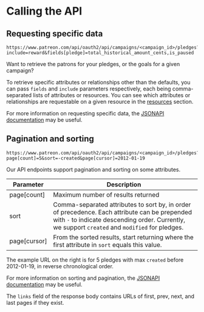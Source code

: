 # Calling the API

## Requesting specific data

```shell
https://www.patreon.com/api/oauth2/api/campaigns/<campaign_id>/pledges?include=reward&fields[pledge]=total_historical_amount_cents,is_paused
```

Want to retrieve the patrons for your pledges, or the goals for a given campaign?

To retrieve specific attributes or relationships other than the defaults, you can pass `fields` and `include` parameters respectively, each being comma-separated lists of attributes or resources.
You can see which attributes or relationships are requestable on a given resource in the [resources](#resources) section.

<aside class="notice">
For more information on requesting specific data, the <a href="http://jsonapi.org/format/#fetching-includes">JSONAPI documentation</a> may be useful.
</aside>

## Pagination and sorting

```shell
https://www.patreon.com/api/oauth2/api/campaigns/<campaign_id>/pledges?page[count]=5&sort=-created&page[cursor]=2012-01-19
```

Our API endpoints support pagination and sorting on some attributes.

Parameter | Description
--------- | -----------
page[count] | Maximum number of results returned
sort | Comma-separated attributes to sort by, in order of precedence. Each attribute can be prepended with `-` to indicate descending order. Currently, we support `created` and `modified` for pledges.
page[cursor] | From the sorted results, start returning where the first attribute in `sort` equals this value.

The example URL on the right is for 5 pledges with max `created` before 2012-01-19, in reverse chronological order.

<aside class="notice">
For more information on sorting and pagination, the <a href="http://jsonapi.org/format/#fetching-sorting">JSONAPI documentation</a> may be useful.
</aside>

The `links` field of the response body contains URLs of first, prev, next, and last pages if they exist.
